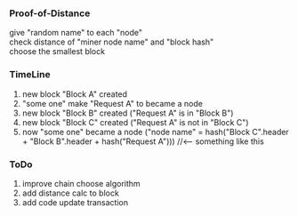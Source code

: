 ### Proof-of-Distance
give "random name" to each "node"<br/>
check distance of "miner node name" and "block hash"<br/>
choose the smallest block<br/>

### TimeLine
1. new block "Block A" created
2. "some one" make "Request A" to became a node
3. new block "Block B" created ("Request A" is in "Block B")
4. new block "Block C" created ("Request A" is not in "Block C")
5. now "some one" became a node ("node name" = hash("Block C".header + "Block B".header + hash("Request A"))) //<-- something like this

### ToDo
1. improve chain choose algorithm
2. add distance calc to block
3. add code update transaction
